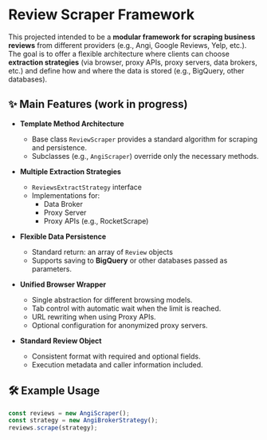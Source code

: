 # Review Scraper Framework

This projected intended to be a **modular framework for scraping business reviews** from different providers (e.g., Angi, Google Reviews, Yelp, etc.).  
The goal is to offer a flexible architecture where clients can choose **extraction strategies** (via browser, proxy APIs, proxy servers, data brokers, etc.) and define how and where the data is stored (e.g., BigQuery, other databases).

## ✨ Main Features (work in progress)

- **Template Method Architecture**
  - Base class `ReviewScraper` provides a standard algorithm for scraping and persistence.
  - Subclasses (e.g., `AngiScraper`) override only the necessary methods.
  
- **Multiple Extraction Strategies**
  - `ReviewsExtractStrategy` interface
  - Implementations for:
    - Data Broker
    - Proxy Server
    - Proxy APIs (e.g., RocketScrape)
  
- **Flexible Data Persistence**
  - Standard return: an array of `Review` objects
  - Supports saving to **BigQuery** or other databases passed as parameters.

- **Unified Browser Wrapper**
  - Single abstraction for different browsing models.
  - Tab control with automatic wait when the limit is reached.
  - URL rewriting when using Proxy APIs.
  - Optional configuration for anonymized proxy servers.

- **Standard Review Object**
  - Consistent format with required and optional fields.
  - Execution metadata and caller information included.

## 🛠 Example Usage

```javascript
const reviews = new AngiScraper();
const strategy = new AngiBrokerStrategy();
reviews.scrape(strategy);
```
